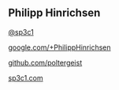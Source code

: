 ## Philipp Hinrichsen

[ @sp3c1 ](http://www.twitter.com/sp3c1)

[ google.com/+PhilippHinrichsen ](http://google.com/+PhilippHinrichsen)

[ github.com/poltergeist ](http://github.com/poltergeist)

[ sp3c1.com ](http://sp3c1.com)

